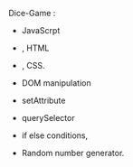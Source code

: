 Dice-Game :


- JavaScrpt
-  , HTML
-  ,  CSS.

 - DOM manipulation
 - setAttribute
 - querySelector
 - if else conditions,
 - Random number generator.



